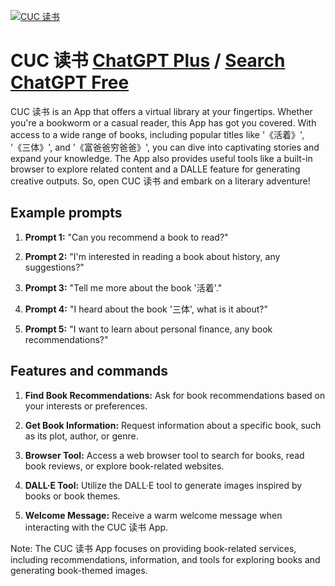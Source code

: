 
[![CUC 读书](https://files.oaiusercontent.com/file-2JikzkID7yArJGva61L2Yv5Q?se=2123-10-18T06%3A48%3A21Z&sp=r&sv=2021-08-06&sr=b&rscc=max-age%3D31536000%2C%20immutable&rscd=attachment%3B%20filename%3Dcuc.png&sig=Zs1f3/oocp9UdgDn6fyV185MYQpsqlpHF7UsXVqDcqo%3D)](https://chat.openai.com/g/g-kzHbp8SQp-cuc-du-shu)

# CUC 读书 [ChatGPT Plus](https://chat.openai.com/g/g-kzHbp8SQp-cuc-du-shu) / [Search ChatGPT Free](https://gptcall.net/index.html#/?search=CUC%20%E8%AF%BB%E4%B9%A6)

CUC 读书 is an App that offers a virtual library at your fingertips. Whether you're a bookworm or a casual reader, this App has got you covered. With access to a wide range of books, including popular titles like '《活着》', '《三体》', and '《富爸爸穷爸爸》', you can dive into captivating stories and expand your knowledge. The App also provides useful tools like a built-in browser to explore related content and a DALLE feature for generating creative outputs. So, open CUC 读书 and embark on a literary adventure!

## Example prompts

1. **Prompt 1:** "Can you recommend a book to read?"

2. **Prompt 2:** "I'm interested in reading a book about history, any suggestions?"

3. **Prompt 3:** "Tell me more about the book '活着'."

4. **Prompt 4:** "I heard about the book '三体', what is it about?"

5. **Prompt 5:** "I want to learn about personal finance, any book recommendations?"

## Features and commands

1. **Find Book Recommendations:** Ask for book recommendations based on your interests or preferences.

2. **Get Book Information:** Request information about a specific book, such as its plot, author, or genre.

3. **Browser Tool:** Access a web browser tool to search for books, read book reviews, or explore book-related websites.

4. **DALL·E Tool:** Utilize the DALL·E tool to generate images inspired by books or book themes.

5. **Welcome Message:** Receive a warm welcome message when interacting with the CUC 读书 App.

Note: The CUC 读书 App focuses on providing book-related services, including recommendations, information, and tools for exploring books and generating book-themed images.


